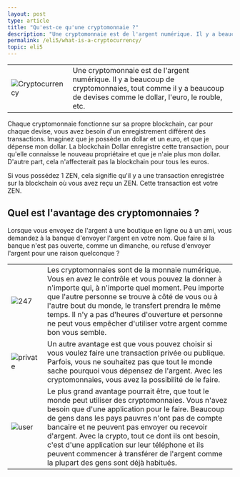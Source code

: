 ```yaml
---
layout: post
type: article
title: "Qu'est-ce qu'une cryptomonnaie ?"
description: "Une cryptomonnaie est de l'argent numérique. Il y a beaucoup de cryptomonnaies, comme il y a beaucoup de monnaies traditionnelles."
permalink: /eli5/what-is-a-cryptocurrency/
topic: eli5
---
```


<table class="table lead">
    <tr>
        <td class="icon"><img src="{{site.baseurl}}/assets/post_files/eli5/what-is-a-cryptocurrency/CryptoC.jpg" alt="Cryptocurrency"></td>
        <td>
            Une cryptomonnaie est de l'argent numérique. Il y a beaucoup de cryptomonnaies, tout comme il y a beaucoup de devises comme le dollar, l'euro, le rouble, etc.
        </td>
    </tr>
</table>

Chaque cryptomonnaie fonctionne sur sa propre blockchain, car pour chaque devise, vous avez besoin d'un enregistrement différent des transactions. Imaginez que je possède un dollar et un euro, et que je dépense mon dollar. La blockchain Dollar enregistre cette transaction, pour qu'elle connaisse le nouveau propriétaire et que je n'aie plus mon dollar. D'autre part, cela n'affecterait pas la blockchain pour tous les euros.

Si vous possédez 1 ZEN, cela signifie qu'il y a une transaction enregistrée sur la blockchain où vous avez reçu un ZEN. Cette transaction est votre ZEN.

## Quel est l'avantage des cryptomonnaies ?

Lorsque vous envoyez de l'argent à une boutique en ligne ou à un ami, vous demandez à la banque d'envoyer l'argent en votre nom. Que faire si la banque n'est pas ouverte, comme un dimanche, ou refuse d'envoyer l'argent pour une raison quelconque ?

<table class="table table-borderless mb-4">
    <tr>
        <td style="width: 65px;"><img src="{{site.baseurl}}/assets/post_files/eli5/what-is-the-benefit-of-cryptocurrencies/247.svg" alt="247"></td>
        <td>
            Les cryptomonnaies sont de la monnaie numérique. Vous en avez le contrôle et vous pouvez la donner à n'importe qui, à n'importe quel moment. Peu importe que l'autre personne se trouve à côté de vous ou à l'autre bout du monde, le transfert prendra le même temps. Il n'y a pas d'heures d'ouverture et personne ne peut vous empêcher d'utiliser votre argent comme bon vous semble.
        </td>
    </tr>
    <tr>
        <td><img src="{{site.baseurl}}/assets/post_files/eli5/what-is-the-benefit-of-cryptocurrencies/private.svg" alt="private"></td>
        <td>
            Un autre avantage est que vous pouvez choisir si vous voulez faire une transaction privée ou publique. Parfois, vous ne souhaitez pas que tout le monde sache pourquoi vous dépensez de l'argent. Avec les cryptomonnaies, vous avez la possibilité de le faire.
        </td>
    </tr>
    <tr>
        <td><img src="{{site.baseurl}}/assets/post_files/eli5/what-is-the-benefit-of-cryptocurrencies/userx.svg" alt="user"></td>
        <td>
            Le plus grand avantage pourrait être, que tout le monde peut utiliser des cryptomonnaies. Vous n'avez besoin que d'une application pour le faire. Beaucoup de gens dans les pays pauvres n'ont pas de compte bancaire et ne peuvent pas envoyer ou recevoir d'argent. Avec la crypto, tout ce dont ils ont besoin, c'est d'une application sur leur téléphone et ils peuvent commencer à transférer de l'argent comme la plupart des gens sont déjà habitués.
         </td>
    </tr>
</table>

